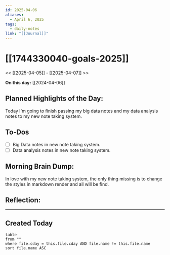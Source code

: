 ```yaml
---
id: 2025-04-06
aliases:
  - April 6, 2025
tags:
  - daily-notes
link: "[[Journal]]"
---
```


# [[1744330040-goals-2025]]

<< [[2025-04-05]] - [[2025-04-07]] >>

**On this day:** [[2024-04-06]]

## Planned Highlights of the Day:
Today I'm going to finish passing my big data notes and my data analysis notes to my new note taking system.

## To-Dos
- [ ] Big Data notes in new note taking system.
- [ ] Data analysis notes in new note taking system.

## Morning Brain Dump:
In love with my new note taking system, the only thing missing is to change the styles in markdown render and all will be find.

## Reflection:

---

## Created Today
```dataview
table
from ""
where file.cday = this.file.cday AND file.name != this.file.name
sort file.name ASC
```

